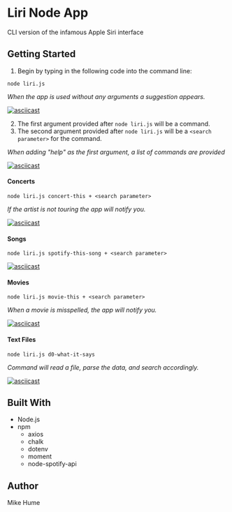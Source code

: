 # Liri Node App
CLI version of the infamous Apple Siri interface

## Getting Started
1. Begin by typing in the following code into the command line:
```
node liri.js
```
*When the app is used without any arguments a suggestion appears.*

[![asciicast](https://asciinema.org/a/rP4pfH06thFyR0I2qmTCepI3n.svg)](https://asciinema.org/a/rP4pfH06thFyR0I2qmTCepI3n)


2. The first argument provided after `node liri.js` will be a command.
3. The second argument provided after `node liri.js` will be a `<search parameter>` for the command.

*When adding "help" as the first argument, a list of commands are provided*

[![asciicast](https://asciinema.org/a/Ud6cpGLmmKcPo39c03m3jlUDI.svg)](https://asciinema.org/a/Ud6cpGLmmKcPo39c03m3jlUDI)


#### Concerts
```
node liri.js concert-this + <search parameter>
```
*If the artist is not touring the app will notify you.*

[![asciicast](https://asciinema.org/a/uqq6dgOZDLl4UYjXDlJCcSayH.svg)](https://asciinema.org/a/uqq6dgOZDLl4UYjXDlJCcSayH)


#### Songs
```
node liri.js spotify-this-song + <search parameter>
```
[![asciicast](https://asciinema.org/a/THQiXKUOsvNQUyW14jV5T2D4e.svg)](https://asciinema.org/a/THQiXKUOsvNQUyW14jV5T2D4e)


#### Movies
```
node liri.js movie-this + <search parameter>
```
*When a movie is misspelled, the app will notify you.*

[![asciicast](https://asciinema.org/a/q1i1dZG4wXJ7inwLnE4r2B8fM.svg)](https://asciinema.org/a/q1i1dZG4wXJ7inwLnE4r2B8fM)


#### Text Files
```
node liri.js d0-what-it-says
```
*Command will read a file, parse the data, and search accordingly.*
    
[![asciicast](https://asciinema.org/a/7P2MAK1niym3yC7cJg20N3Lir.svg)](https://asciinema.org/a/7P2MAK1niym3yC7cJg20N3Lir)


## Built With
* Node.js
* npm
    * axios
    * chalk
    * dotenv
    * moment
    * node-spotify-api

## Author
Mike Hume